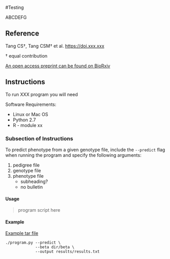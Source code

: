 #Testing


ABCDEFG

## Reference
Tang CS†, Tang CSM† et al. https://doi.xxx.xxx

† equal contribution

[An open access preprint can be found on BioRxiv](http://biorxiv.org/content/early/2015/06/17/020164)

## Instructions

To run XXX program you will need

Software Requirements:
- Linux or Mac OS
- Python 2.7
- R - module xx

### Subsection of Instructions

To predict phenotype from a given genotype file, include the `--predict` flag when running the program and specify the following
arguments:

1. pedigree file
2. genotype file
3. phenotype file
   - subheading?
   - no bulletin

#### Usage
> program script here 

#### Example 
[Example tar file](https://xxx.tar.gz)


```
./program.py --predict \
             --beta dir/beta \
             --output results/results.txt
```


